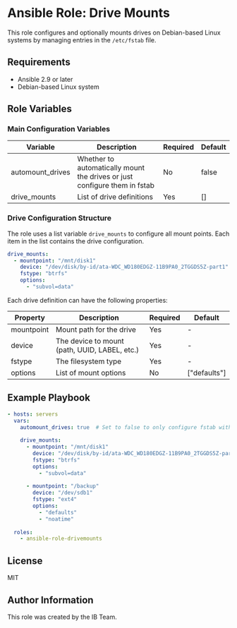 # Ansible Role: Drive Mounts

This role configures and optionally mounts drives on Debian-based Linux systems by managing entries in the `/etc/fstab` file.

## Requirements

- Ansible 2.9 or later
- Debian-based Linux system

## Role Variables

### Main Configuration Variables

| Variable | Description | Required | Default |
|----------|-------------|----------|---------|
| automount_drives | Whether to automatically mount the drives or just configure them in fstab | No | false |
| drive_mounts | List of drive definitions | Yes | [] |

### Drive Configuration Structure

The role uses a list variable `drive_mounts` to configure all mount points. Each item in the list contains the drive configuration.

```yaml
drive_mounts:
  - mountpoint: "/mnt/disk1"
    device: "/dev/disk/by-id/ata-WDC_WD180EDGZ-11B9PA0_2TGGDS5Z-part1"
    fstype: "btrfs"
    options: 
      - "subvol=data"
```

Each drive definition can have the following properties:

| Property | Description | Required | Default |
|----------|-------------|----------|---------|
| mountpoint | Mount path for the drive | Yes | - |
| device | The device to mount (path, UUID, LABEL, etc.) | Yes | - |
| fstype | The filesystem type | Yes | - |
| options | List of mount options | No | ["defaults"] |

## Example Playbook

```yaml
- hosts: servers
  vars:
    automount_drives: true  # Set to false to only configure fstab without mounting
    
    drive_mounts:
      - mountpoint: "/mnt/disk1"
        device: "/dev/disk/by-id/ata-WDC_WD180EDGZ-11B9PA0_2TGGDS5Z-part1"
        fstype: "btrfs"
        options: 
          - "subvol=data"
      
      - mountpoint: "/backup"
        device: "/dev/sdb1"
        fstype: "ext4"
        options:
          - "defaults"
          - "noatime"
  
  roles:
    - ansible-role-drivemounts
```

## License

MIT

## Author Information

This role was created by the IB Team.
